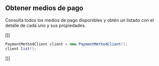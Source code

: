 ## Obtener medios de pago

Consulta todos los medios de pago disponibles y obtén un listado con el detalle de cada uno y sus propiedades.

[[[
```java
PaymentMethodClient client = new PaymentMethodClient();
client.list();

```
]]]